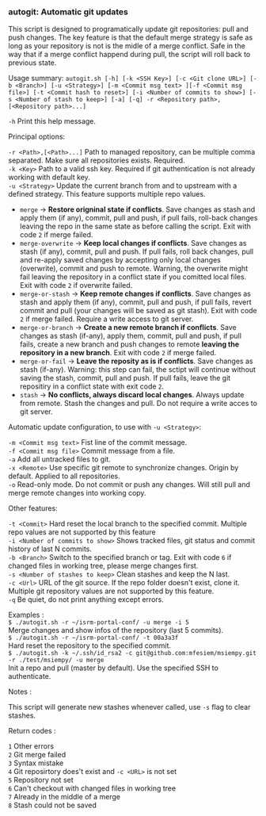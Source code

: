 ### autogit: Automatic git updates

This script is designed to programatically update git repositories: pull and push changes. The key feature is that the default merge  strategy is safe as long as your repository is not is the midle of a merge conflict. Safe in the way that if a merge conflict happend during pull, the script will roll back to previous state.

Usage summary: `autogit.sh [-h] [-k <SSH Key>] [-c <Git clone URL>] [-b <Branch>] [-u <Strategy>] [-m <Commit msg text> ][-f <Commit msg file>] [-t <Commit hash to reset>] [-i <Number of commits to show>] [-s <Number of stash to keep>] [-a] [-q] -r <Repository path>,[<Repository path>...]`

`-h`      Print this help message.  

Principal options:

`-r <Path>,[<Path>...]`  Path to managed repository, can be multiple comma separated. Make sure all repositories exists. Required.  
`-k <Key>`    Path to a valid ssh key. Required if git authentication is not already working with default key.  
`-u <Strategy>`   Update the current branch from and to upstream with a defined strategy. This feature supports multiple repo values.
  - `merge` -> **Restore origninal state if conflicts**. Save changes as stash and apply them (if any), commit, pull and push, if pull fails, roll-back changes leaving the repo in the same state as before calling the script. Exit with code `2` if merge failed.
  - `merge-overwrite` -> **Keep local changes if conflicts**. Save changes as stash (if any), commit, pull and push. If pull fails, roll back changes, pull and re-apply saved changes by accepting only local changes (overwrite), commit and push to remote. Warning, the overwrite might fail leaving the repository in a conflict state if you comitted local files. Exit with code `2` if overwrite failed.
  - `merge-or-stash` -> **Keep remote changes if conflicts**. Save changes as stash and apply them (if any), commit, pull and push, if pull fails, revert commit and pull (your changes will be saved as git stash). Exit with code `2` if merge failed. Require a write access to git server.    
  - `merge-or-branch` -> **Create a new remote branch if conflicts**. Save changes as stash (if-any), apply them, commit, pull and push, if pull fails, create a new branch and push changes to remote **leaving the repository in a new branch**. Exit with code `2` if merge failed.  
  - `merge-or-fail` -> **Leave the reposity as is if conflicts**. Save changes as stash (if-any). Warning: this step can fail, the sctipt will continue without saving the stash, commit, pull and push. If pull fails, leave the git repositiry in a conflict state with exit code `2`.
  - `stash` -> **No conflicts, always discard local changes**. Always update from remote. Stash the changes and pull. Do not require a write acces to git server.  

Automatic update configuration, to use with `-u <Strategy>`:

`-m <Commit msg text>`    Fist line of the commit message.  
`-f <Commit msg file>`    Commit message from a file.  
`-a`  Add all untracked files to git.  
`-x <Remote>`   Use specific git remote to synchronize changes. Origin by default. Applied to all repositories.  
`-o`    Read-only mode. Do not commit or push any changes. Will still pull and merge remote changes into working copy. 

Other features: 

`-t <Commit>` Hard reset the local branch to the specified commit. Multiple repo values are not supported by this feature  
`-i <Number of commits to show>`  Shows tracked files, git status and commit history of last N commits.  
`-b <Branch>` Switch to the specified branch or tag. Exit with code `6` if changed files in working tree, please merge changes first.  
`-s <Number of stashes to keep>`  Clean stashes and keep the N last.  
`-c <Url>`    URL of the git source. If the repo folder doesn't exist, clone it. Multiple git repository values are not supported by this feature.  
`-q`      Be quiet, do not print anything except errors.  

Examples :  
`$ ./autogit.sh -r ~/isrm-portal-conf/ -u merge -i 5`  
Merge changes and show infos of the repository (last 5 commits).  
`$ ./autogit.sh -r ~/isrm-portal-conf/ -t 00a3a3f`  
Hard reset the repository to the specified commit.  
`$ ./autogit.sh -k ~/.ssh/id_rsa2 -c git@github.com:mfesiem/msiempy.git -r ./test/msiempy/ -u merge`  
Init a repo and pull (master by default). Use the specified SSH to authenticate.  

Notes :

This script will generate new stashes whenever called, use `-s` flag to clear stashes.

Return codes : 

`1` Other errors  
`2` Git merge failed  
`3` Syntax mistake  
`4` Git reposirtory does't exist and `-c <URL>` is not set  
`5` Repository not set  
`6` Can't checkout with changed files in working tree  
`7` Already in the middle of a merge  
`8` Stash could not be saved  
 
